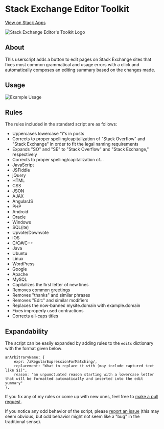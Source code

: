 Stack Exchange Editor Toolkit
=============================

[View on Stack Apps](http://stackapps.com/questions/4899/stack-exchange-editor-toolkit)

![Stack Exchange Editor's Toolkit Logo](http://i.imgur.com/blxl3ei.jpg)

## About

This userscript adds a button to edit pages on Stack Exchange sites that fixes most common grammatical and usage errors with a click and automatically composes an editing summary based on the changes made.

## Usage

![Example Usage](https://dl.dropboxusercontent.com/u/56017856/SOEdit.gif)

## Rules

The rules included in the standard script are as follows:

 - Uppercases lowercase "i"s in posts
 - Corrects to proper spelling/capitalization of "Stack Overflow" and "Stack Exchange" in order to fit the legal naming requirements
 - Expands "SO" and "SE" to "Stack Overflow" and "Stack Exchange," respectively
 - Corrects to proper spelling/capitalization of...
  - JavaScript
  - JSFiddle
  - jQuery
  - HTML
  - CSS
  - JSON
  - AJAX
  - AngularJS
  - PHP
  - Android
  - Oracle
  - Windows
  - SQL(ite)
  - Upvote/Downvote
  - iOS
  - C/C#/C++
  - Java
  - Ubuntu
  - Linux
  - WordPress
  - Google
  - Apache
  - MySQL
 - Capitalizes the first letter of new lines
 - Removes common greetings
 - Removes "thanks" and similar phrases
 - Removes "Edit:" and similar modifiers
 - Replaces the now-banned mysite.domain with example.domain
 - Fixes improperly used contractions
 - Corrects all-caps titles

## Expandability

The script can be easily expanded by adding rules to the `edits` dictionary with the format given below:

    anArbitraryName: {
        expr: /aRegularExpressionForMatching/,
        replacement: "What to replace it with (may include captured text like $1)",
        reason: "an unpunctuated reason starting with a lowercase letter that will be formatted automatically and inserted into the edit summary"
    },

If you fix any of my rules or come up with new ones, feel free to [make a pull request](https://github.com/AstroCB/Stack-Exchange-Editor-Toolkit/pulls).

If you notice any odd behavior of the script, please [report an issue](https://github.com/AstroCB/Stack-Exchange-Editor-Toolkit/issues/new) (this may seem obvious, but odd behavior might not seem like a "bug" in the traditional sense).
